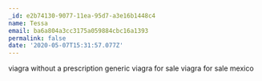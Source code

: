 ```yaml
---
_id: e2b74130-9077-11ea-95d7-a3e16b1448c4
name: Tessa
email: ba6a804a3cc3175a059884cbc16a1393
permalink: false
date: '2020-05-07T15:31:57.077Z'
---
```

viagra without a prescription generic viagra for sale 
viagra for sale mexico
